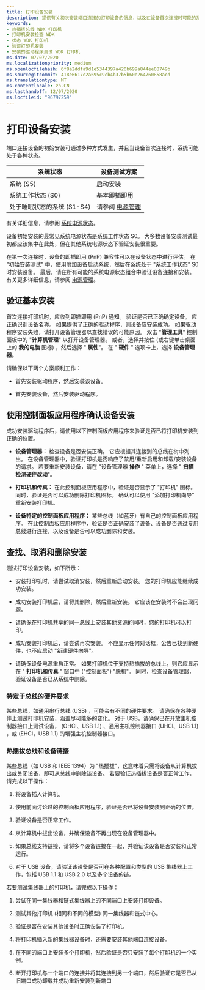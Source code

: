 ```yaml
---
title: 打印设备安装
description: 提供有关初次安装端口连接的打印设备的信息，以及在设备首次连接时可能的系统状态。
keywords:
- 热插拔总线 WDK 打印机
- 打印机安装检查 WDK
- 状态 WDK 打印机
- 验证打印机安装
- 安装的驱动程序测试 WDK 打印机
ms.date: 07/07/2020
ms.localizationpriority: medium
ms.openlocfilehash: 6f8a2ddfa9d1e5344397a420b699a844ee08749b
ms.sourcegitcommit: 418e6617e2a695c9cb4b37b5b60e264760858acd
ms.translationtype: MT
ms.contentlocale: zh-CN
ms.lasthandoff: 12/07/2020
ms.locfileid: "96797259"
---
```

# <a name="print-device-installation"></a>打印设备安装

端口连接设备的初始安装可通过多种方式发生，并且当设备首次连接时，系统可能处于各种状态。

| 系统状态 | 设备测试方案 |
| --- | --- |
| 系统 (S5)  | 启动安装 |
| 系统工作状态 (S0)  | 基本即插即用 |
| 处于睡眠状态的系统 (S1-S4)  | 请参阅 [电源管理](power-management.md) |

有关详细信息，请参阅 [系统电源状态](../kernel/system-power-states.md)。

设备初始安装的最常见系统电源状态是系统工作状态 S0。 大多数设备安装测试最初都应该集中在此处，但在其他系统电源状态下验证安装很重要。

在第一次连接时，设备的即插即用 (PnP) 兼容性可以在设备状态中进行评估。 在 "初始安装测试" 中，使用附加设备启动系统，然后在系统处于 "系统工作状态" S0 时安装设备。 最后，请在所有可能的系统电源状态组合中验证设备连接和安装。 有关更多详细信息，请参阅 [电源管理](power-management.md)。

## <a name="verifying-basic-installation"></a>验证基本安装

首次连接打印机时，应收到即插即用 (PnP) 通知。 验证是否已正确确定设备。 应正确识别设备名称。 如果提供了正确的驱动程序，则设备应安装成功。 如果驱动程序安装失败，请打开设备管理器以查找错误的可能原因。 双击 "**管理工具**" 控制面板中的 "**计算机管理**" 以打开设备管理器。 或者，选择并按住 (或右键单击桌面上的 **我的电脑** 图标) ，然后选择 " **属性**"。 在 " **硬件** " 选项卡上，选择 **设备管理器**。

请确保以下两个方案顺利工作：

- 首先安装驱动程序，然后安装该设备。

- 首先安装设备，然后安装驱动程序。

## <a name="using-control-panel-applications-to-confirm-device-installation"></a>使用控制面板应用程序确认设备安装

成功安装驱动程序后，请使用以下控制面板应用程序来验证是否已将打印机安装到正确的位置。

- **设备管理器：** 检查设备是否安装正确。 它应根据其连接到的总线在树中列出。 在设备管理器中，验证打印机是否响应了禁用/重新启用和卸载/安装设备的请求。 若要重新安装设备，请在 "设备管理器 **操作** " 菜单上，选择 " **扫描检测硬件改动**"。

- **打印机和传真：** 在此控制面板应用程序中，验证是否显示了 "打印机" 图标。 同时，验证是否可以成功删除打印机图标。 确认可以使用 "添加打印机向导" 重新安装打印机。

- **设备特定的控制面板应用程序：** 某些总线（如蓝牙）有自己的控制面板应用程序。 在此控制面板应用程序中，验证是否正确安装了设备、设备是否通过专用总线进行连接，以及设备是否可以成功删除和安装。

## <a name="finding-canceling-and-deleting-installations"></a>查找、取消和删除安装

测试打印设备安装，如下所示：

- 安装打印机时，请尝试取消安装，然后重新启动安装。 您的打印机应能继续成功安装。

- 成功安装打印机后，请将其删除，然后重新安装。 它应该在安装时不会出现问题。

- 请确保在打印机共享的同一总线上安装其他资源的同时，您的打印机可以打印。

- 成功安装打印机后，请尝试再次安装。 不应显示任何对话框，公告已找到新硬件，也不应启动 "新建硬件向导"。

- 请确保设备电源重启正常。 如果打印机位于支持热插拔的总线上，则它应显示在 " **打印机和传真** " 窗口中 ("控制面板") "脱机"。 同时，检查设备管理器，验证设备是否已从系统中删除。

### <a name="bus-specific-hardware-requirements"></a>特定于总线的硬件要求

某些总线，如通用串行总线 (USB) ，可能会有不同的硬件要求。 请确保在各种硬件上测试打印机安装，涵盖尽可能多的变化。 对于 USB，请确保已在开放主机控制器接口上测试设备， (OHCI、USB 1.1) 、通用主机控制器接口 (UHCI、USB 1.1) ，或 (EHCI，USB 1.1) 的增强主机控制器接口。

### <a name="hot-pluggable-buses-and-device-chaining"></a>热插拔总线和设备链接

某些总线（如 USB 和 IEEE 1394）为 "热插拔"，这意味着只需将设备从计算机拔出或关闭设备，即可从总线中删除该设备。 若要验证热插拔设备是否正常工作，请完成以下操作：

1. 将设备插入计算机。

1. 使用前面讨论过的控制面板应用程序，验证是否已将设备安装到正确的位置。

1. 验证设备是否正常工作。

1. 从计算机中拔出设备，并确保设备不再出现在设备管理器中。

1. 如果总线支持链接，请将多个设备链接在一起，并验证该设备是否安装和正常运行。

1. 对于 USB 设备，请验证该设备是否可在各种配置和类型的 USB 集线器上工作，包括 USB 1.1 和 USB 2.0 以及多个设备的链。

若要测试集线器上的打印机，请完成以下操作：

1. 尝试在同一集线器和链式集线器上的不同端口上安装打印设备。

1. 测试其他打印机 (相同和不同的模型) 同一集线器和链式中心。

1. 验证是否在安装其他设备时正确安装了打印机。

1. 将打印机插入新的集线器设备时，还需要安装其他端口连接设备。

1. 在不同的端口上安装多个打印机，然后验证是否只安装了每个打印机的一个实例。

1. 断开打印机与一个端口的连接并将其连接到另一个端口，然后验证它是否已从旧端口成功卸载并成功重新安装到新端口
